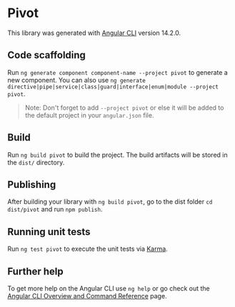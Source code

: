 # Pivot

This library was generated with [Angular CLI](https://github.com/angular/angular-cli) version 14.2.0.

## Code scaffolding

Run `ng generate component component-name --project pivot` to generate a new component. You can also use `ng generate directive|pipe|service|class|guard|interface|enum|module --project pivot`.
> Note: Don't forget to add `--project pivot` or else it will be added to the default project in your `angular.json` file. 

## Build

Run `ng build pivot` to build the project. The build artifacts will be stored in the `dist/` directory.

## Publishing

After building your library with `ng build pivot`, go to the dist folder `cd dist/pivot` and run `npm publish`.

## Running unit tests

Run `ng test pivot` to execute the unit tests via [Karma](https://karma-runner.github.io).

## Further help

To get more help on the Angular CLI use `ng help` or go check out the [Angular CLI Overview and Command Reference](https://angular.io/cli) page.
